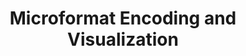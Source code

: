 ---
title: Microformat Encoding and Visualization
authors:
- brian-suda
intro: 'Adding Microformats to your markup is great for adding semantic value, and then performing tasks like pulling out hCards and adding them to address books, but is that all there is to them? Certainly not! In this article, Brian Suda shares some ideas for doing so much more with them.'
layout: article
---